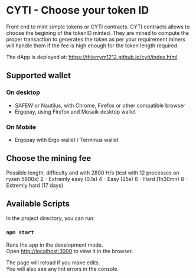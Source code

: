 # CYTI - Choose your token ID

Front end to mint simple tokens or CYTI contracts.
CYTI contracts allows to choose the begining of the tokenID minted.
They are mined to compute the proper transaction to generates the token as per your requirement miners will handle them if the fee is high enough for the token length required.

The dApp is deployed at: https://thierrym1212.github.io/cyti/index.html

## Supported wallet
### On desktop
- SAFEW or Nautilus, with Chrome, Firefox or other compatible browser
- Ergopay, using Firefox and Mosaik desktop wallet

### On Mobile
- Ergopay with Ergo wallet / Terminus wallet

## Choose the mining fee
Possible length, difficulty and with 2800 H/s (test with 12 processes on ryzen 5900x)
2 - Extremly easy (0.1s)
4 - Easy (25s)
6 - Hard (1h30mn)
8 - Extremly hard (17 days)

## Available Scripts

In the project directory, you can run:

### `npm start`

Runs the app in the development mode.\
Open [http://localhost:3000](http://localhost:3000) to view it in the browser.

The page will reload if you make edits.\
You will also see any lint errors in the console.



